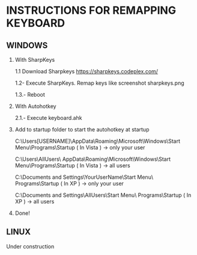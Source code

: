 INSTRUCTIONS FOR REMAPPING KEYBOARD
==================

WINDOWS
-------

1. With SharpKeys

	1.1 Download Sharpkeys
	https://sharpkeys.codeplex.com/
	
	1.2- Execute SharpKeys. Remap keys like screenshot sharpkeys.png
	
	1.3.- Reboot
	
	
2. With Autohotkey

	2.1.- Execute keyboard.ahk
	
	
3. Add to startup folder to start the autohotkey at startup

	C:\Users\[USERNAME]\AppData\Roaming\Microsoft\Windows\Start Menu\Programs\Startup	( In Vista ) -> only your user

	C:\Users\AllUsers\ AppData\Roaming\Microsoft\Windows\Start Menu\Programs\Startup	( In Vista ) -> all users
	
	C:\Documents and Settings\YourUserName\Start Menu\ Programs\Startup	                ( In XP )    -> only your user

	C:\Documents and Settings\AllUsers\Start Menu\ Programs\Startup                     ( In XP )	 -> all users
	
	
4. Done!




LINUX
-----

Under construction
























